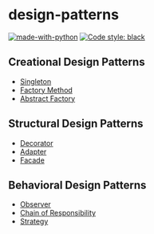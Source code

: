 # design-patterns

[![made-with-python](https://img.shields.io/badge/Made%20with-Python-1f425f.svg)](https://www.python.org/)
<a href="https://github.com/python/black"><img alt="Code style: black" src="https://img.shields.io/badge/code%20style-black-000000.svg"></a>


## Creational Design Patterns

* [Singleton](creational/singleton/__init__.py)
* [Factory Method](creational/factory_method/__init__.py)
* [Abstract Factory](creational/abstract_factory/__init__.py)


## Structural Design Patterns

* [Decorator](structural/decorator/__init__.py)
* [Adapter](structural/adapter/__init__.py)
* [Facade](structural/facade/__init__.py)


## Behavioral Design Patterns

* [Observer](behavioral/observer/__init__.py)
* [Chain of Responsibility](behavioral/chain_of_responsibility/__init__.py)
* [Strategy](behavioral/strategy/__init__.py)
